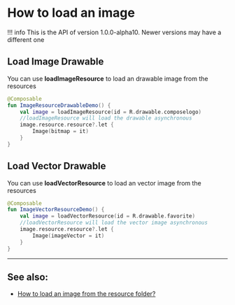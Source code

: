 # How to load an image

!!! info
    This is the API of version 1.0.0-alpha10. Newer versions may have a different one


## Load Image Drawable
You can use **loadImageResource** to load an drawable image from the resources

```kotlin
@Composable
fun ImageResourceDrawableDemo() {
    val image = loadImageResource(id = R.drawable.composelogo)
    //loadImageResource will load the drawable asynchronous
    image.resource.resource?.let {
        Image(bitmap = it)
    }
}
```

## Load Vector Drawable
You can use **loadVectorResource** to load an vector image from the resources

```kotlin
@Composable
fun ImageVectorResourceDemo() {
    val image = loadVectorResource(id = R.drawable.favorite)
    //loadVectorResource will load the vector image asynchronous
    image.resource.resource?.let {
        Image(imageVector = it)
    }
}
```


<hr>

## See also:

* [How to load an image from the resource folder?](https://github.com/vinaygaba/Learn-Jetpack-Compose-By-Example/blob/master/app/src/main/java/com/example/jetpackcompose/image/ImageActivity.kt#L87)
